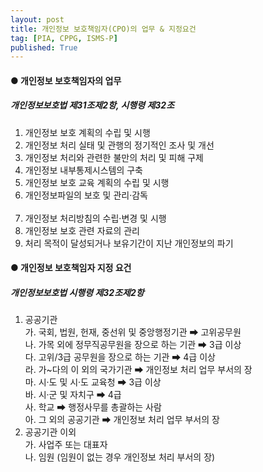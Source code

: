 ```yaml
---
layout: post
title: 개인정보 보호책임자(CPO)의 업무 & 지정요건
tag: [PIA, CPPG, ISMS-P]
published: True
---
```


#### ● 개인정보 보호책임자의 업무
##### _개인정보보호법 제31조제2항, 시행령 제32조_
<ol>
    <li>개인정보 보호 계획의 수립 및 시행</li>
    <li>개인정보 처리 실태 및 관행의 정기적인 조사 및 개선</li>
    <li>개인정보 처리와 관련한 불만의 처리 및 피해 구제</li>
    <li>개인정보 내부통제시스템의 구축</li>
    <li>개인정보 보호 교육 계획의 수립 및 시행</li>
    <li>개인정보파일의 보호 및 관리‧감독</li>
    <br>
    <li>개인정보 처리방침의 수립‧변경 및 시행</li>
    <li>개인정보 보호 관련 자료의 관리</li>
    <li>처리 목적이 달성되거나 보유기간이 지난 개인정보의 파기</li>
</ol>

<p></p>

#### ● 개인정보 보호책임자 지정 요건
##### _개인정보보호법 시행령 제32조제2항_
1. 공공기관  
    가. 국회, 법원, 헌재, 중선위 및 중앙행정기관 ⮕ 고위공무원  
    나. 가목 외에 정무직공무원을 장으로 하는 기관 ⮕ 3급 이상  
    다. 고위/3급 공무원을 장으로 하는 기관 ⮕ 4급 이상  
    라. 가~다의 이 외의 국가기관 ⮕ 개인정보 처리 업무 부서의 장  
    마. 시‧도 및 시‧도 교육청 ⮕ 3급 이상   
    바. 시‧군 및 자치구 ⮕ 4급   
    사. 학교 ⮕ 행정사무를 총괄하는 사람  
    아. 그 외의 공공기관 ⮕ 개인정보 처리 업무 부서의 장 
2. 공공기관 이외  
    가. 사업주 또는 대표자  
    나. 임원 (임원이 없는 경우 개인정보 처리 부서의 장)

